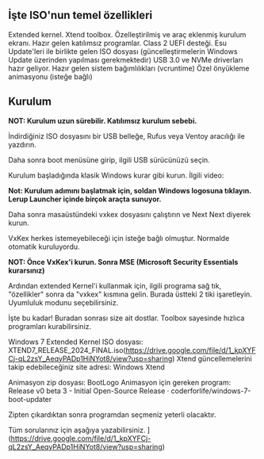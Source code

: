 ## İşte ISO'nun temel özellikleri​

Extended kernel.
Xtend toolbox.
Özelleştirilmiş ve araç eklenmiş kurulum ekranı.
Hazır gelen katılımsız programlar.
Class 2 UEFI desteği.
Esu Update'leri ile birlikte gelen ISO dosyası (güncelleştirmelerin Windows Update üzerinden yapılması gerekmektedir)
USB 3.0 ve NVMe driverları hazır geliyor.
Hazır gelen sistem bağımlılıkları (vcruntime)
Özel önyükleme animasyonu (isteğe bağlı)

## Kurulum​

**NOT: Kurulum uzun sürebilir. Katılımsız kurulum sebebi.**

İndirdiğiniz ISO dosyasını bir USB belleğe, Rufus veya Ventoy aracılığı ile yazdırın.

Daha sonra boot menüsüne girip, ilgili USB sürücünüzü seçin.

Kurulum başladığında klasik Windows kurar gibi kurun. İlgili video: 


**Not: Kurulum adımını başlatmak için, soldan Windows logosuna tıklayın. Lerup Launcher içinde birçok araçta sunuyor.**

Daha sonra masaüstündeki vxkex dosyasını çalıştırın ve Next Next diyerek kurun.

VxKex herkes istemeyebileceği için isteğe bağlı olmuştur. Normalde otomatik kuruluyordu.

**NOT: Önce VxKex'i kurun. Sonra MSE (Microsoft Security Essentials kurarsınız)**

Ardından extended Kernel'i kullanmak için, ilgili programa sağ tık, "özellikler" sonra da "vxkex" kısmına gelin. Burada üstteki 2 tiki işaretleyin. Uyumluluk modunu seçebilirsiniz.

İşte bu kadar! Buradan sonrası size ait dostlar. Toolbox sayesinde hızlıca programları kurabilirsiniz.

Windows 7 Extended Kernel ISO dosyası: XTEND7_RELEASE_2024_FINAL.iso(https://drive.google.com/file/d/1_kpXYFCj-qL2zsY_AeqyPADp1HiNYot8/view?usp=sharing)
Xtend güncellemelerini takip edebileceğiniz site adresi: Windows Xtend

Animasyon zip dosyası: BootLogo
Animasyon için gereken program: Release v0 beta 3 - Initial Open-Source Release · coderforlife/windows-7-boot-updater

Zipten çıkardıktan sonra programdan seçmeniz yeterli olacaktır.

Tüm sorularınız için aşağıya yazabilirsiniz.
](https://drive.google.com/file/d/1_kpXYFCj-qL2zsY_AeqyPADp1HiNYot8/view?usp=sharing)
